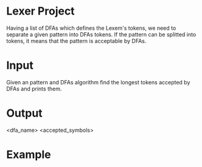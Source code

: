 # Lexer Project

Having a list of DFAs which defines the Lexem's tokens, we need to separate a given pattern into DFAs tokens.
If the pattern can be splitted into tokens, it means that the pattern is acceptable by DFAs.

# Input

Given an pattern and DFAs algorithm find the longest tokens accepted by DFAs and prints them.

# Output

<dfa_name> <accepted_symbols>

# Example
